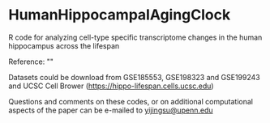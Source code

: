 # HumanHippocampalAgingClock
R code for analyzing cell-type specific transcriptome changes in the human hippocampus across the lifespan

Reference:
""

Datasets could be download from GSE185553, GSE198323 and GSE199243 and UCSC Cell Brower (https://hippo-lifespan.cells.ucsc.edu)

Questions and comments on these codes, or on additional computational aspects of the paper can be e-mailed to yijingsu@upenn.edu

